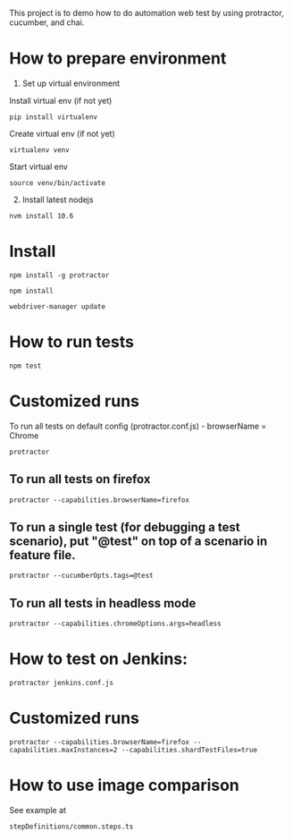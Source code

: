 This project is to demo how to do automation web test by using protractor, cucumber, and chai.

# How to prepare environment
1. Set up virtual environment

Install virtual env (if not yet)
```
pip install virtualenv
```

Create virtual env (if not yet)
```
virtualenv venv
```

Start virtual env
```
source venv/bin/activate
```

2. Install latest nodejs
```
nvm install 10.6
```

# Install
```
npm install -g protractor
```

```
npm install
```

```
webdriver-manager update
```

# How to run tests
```
npm test
```

# Customized runs

To run all tests on default config (protractor.conf.js) - browserName = Chrome
```
protractor
```

## To run all tests on firefox
```
protractor --capabilities.browserName=firefox
```

## To run a single test (for debugging a test scenario), put "@test" on top of a scenario in feature file.
```
protractor --cucumberOpts.tags=@test
```

## To run all tests in headless mode
```
protractor --capabilities.chromeOptions.args=headless
```

# How to test on Jenkins:
```
protractor jenkins.conf.js
```

# Customized runs
```
protractor --capabilities.browserName=firefox --capabilities.maxInstances=2 --capabilities.shardTestFiles=true
```
# How to use image comparison
See example at
```
stepDefinitions/common.steps.ts
```

